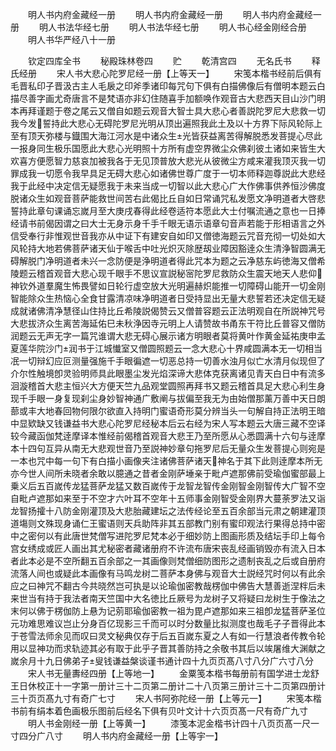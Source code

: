 <!-- { "loadSidebar": true } -->
　　明人书内府金藏经一册
　　明人书内府金藏经一册
　　明人书内府金藏经一册
　　明人书法华经七册
　　明人书法华经七册
　　明人书心经金刚经合册
　　明人书华严经八十一册














　　钦定四库全书
　　秘殿珠林卷四
　　贮
　　乾清宫四
　　无名氏书
　　释氏经册
　　宋人书大悲心陀罗尼经一册【上等天一】
　　宋笺本楷书经前后俱有毛晋私印子晋汲古主人毛扆之印斧季诸印每咒句下俱有白描佛像后有僧明本题云白描尽善字画尤奇唐言不是梵语亦非幻住随喜手加额唤作观音古大悲西天目山沙门明本再拜谨题于卷之尾云又僧自如题云观音大智士具大悲心者善説陀罗尼大悲救一切我今发誓持此大悲心无碍陀罗尼光明从顶出遍照我此土及以十方界下际风轮际上至有顶天弥楼与鐡围大海江河水是中诸众生光皆获益离苦得解脱悉发菩提心尽此一报身同生极乐国愿此大悲心光明照十方所有虚空界微尘众佛刹彼土诸如来皆生大欢喜方便愿智力慈哀加被我各于无见顶普放大悲光从彼微尘方咸来灌我顶灭我一切罪成我一切愿令我早具足无碍大悲心如诸佛世尊广度于一切本师释迦尊説此大悲经我于此经中决定信无疑愿我于未来当成一切智以此大悲心广大作佛事供养恒沙佛度脱诸众生如观音菩萨能救世间苦右此偈比丘自如日常诵咒私发愿文净明道者大啓悲誓持此章句课诵忘嵗月至大庚戌春得此经卷适符本愿此大士付嘱流通之意也一日捧经请书前偈因谓之曰大士无身示身千手千眼无语示语章句音声若能于形相语言之外信受奉行非惟观世音我亦从中证下有建安自如印又僧徳海题云咒音充彻一切处如大风轮持大地若佛菩萨诸天仙于喉舌中吐光炽灭除歴刼业障因豁逹众生清浄智圆满无碍解脱门净明道者未兴一念防便是浄明道者得此咒本为题之云净慈东屿徳海又僧希陵题云稽首观音大悲心现千眼手不思议宣説秘宻陀罗尼救防众生震天地天人悲仰神钦外道羣魔生怖畏譬如日轮行虚空放大光明遍赫炽能推一切障碍山能开一切金刚智能除众生热恼心全食甘露清凉味净明道者日受持显出无量大悲誓若还决定信无疑成就诸佛清净慧径山住持比丘希陵説偈赞云又僧普容题云正法明观自在所説神咒号大悲拔济众生离苦海延佑巳未秋浄因寺元明上人请赞故书甬东干符比丘普容又僧防润题云无声无字一篇咒谁谓大悲无碍心展示诸方明眼者莫将黄叶作黄金延祐庚申孟夏莲华院沙门润书于江城懴室又僧圆照题云一念大悲心十界咸圆满本无一切相当冺一切辩幻应叵测量强施千手眼徧遮一切恶总持一切善水浊月似亡水清月似现但了介尔性触境卽灵验明师具此眼墨尘发光焰深谛大悲体克获离诸见青天白日中有流多洄漩稽首大悲主恒兴大方便天竺九品观堂圆照再拜书又题云稽首具足大悲心利生身现千手眼一身复现刹尘身妙智神通广敷阐与拔偏至我无为由始僧那薰万善中天日朗蔀或丰大地春回物何限尔欲直入持明门蜜语奇形莫分辨当头一句解自持正法明王暗中显欵缺又钱谦益书大悲心陀罗尼经秘本后云右经为宋人写本题云大唐三藏不空译较今藏函伽梵逹摩译本惟经前偈稽首观音大悲王乃至所愿从心悉圆满十六句与逹摩本十四句互异从南无大悲观世音乃至説神妙章句拖罗尼后无量众生发菩提心则宛是一本也咒中每一句下有白描小画像夹注诸佛菩萨诸天神名于其下此则逹摩本所无亦今世人间所未晓者余敢以臆通之昔者金刚萨埵亲于毗卢遮那佛前受瑜伽蜜部最上乗义后五百嵗传龙猛菩萨龙猛又数百嵗传于龙智龙智传金刚智金刚智传大广智不空自毗卢遮那如来至于不空才六叶耳不空年十五师事金刚智受金刚界大蔓荼罗法又诣龙智扬攉十八防金刚灌顶及大悲胎藏建坛之法传经论至五百余部当元肃之朝建灌顶道塲则文殊现身诵仁王蜜语则天兵助阵非其五部教门别有蜜印观法行果得总持中密中之密何以有此唐世梵僧写进陀罗尼梵本必于细妙防上图画形质及结坛手印上每令宫女绣成或匠人画出其尤秘密者藏诸册府不许流布唐宋丧乱经画销毁亦有流入日本者此本必是不空所翻五百余部之一其画像则梵僧细防图形之遗制丧乱之后或自册府流落人间也或疑此本画像有马鸣龙树二菩萨本身佛与观音大士説经咒时何以有此余应之曰神咒不翻古今共晓然岂可执是以论瑜伽密教哉楞伽中佛告大慧善逝涅柈后未来世当有持于我法者南天竺国中大名徳比丘厥号为龙树子又将疑曰龙树生于像法之末何以佛于楞伽防上悬为记莂耶瑜伽密教一祖为毘卢遮那如来三祖卽龙猛菩萨圣位元功难思难议岂止分身百亿现影三千而可以时分数量比拟测度也哉毛子子晋得此本于苍雪法师余见而叹曰灵文秘典仅存于后五百嵗东夏之人有如一行慧浪者传教令轮用以显神功而求轨迹其必有取于此乎子晋其善防持之余敬书其后以竢屠维大渊献之嵗余月十九日佛弟子叟钱谦益槃谈谨书通计四十九页页髙八寸八分广六寸八分
　　宋人书无量夀经四册【上等地一】
　　金粟笺本楷书每册前有国学进士龙舒王日休校正十一字第一册计三十二页第二册计二十八页第三册计三十二页第四册计三十页页髙九寸有奇广七寸
　　宋人书阿弥陀经一册【上等元一】
　　宋笺本楷书前有绢本着色画极乐图前后经名下俱有贝叶文计十六页页髙一尺有奇广九寸
　　明人书金刚经一册【上等黄一】
　　漆笺本泥金楷书计四十八页页髙一尺一寸四分广八寸
　　明人书内府金藏经一册【上等宇一】
